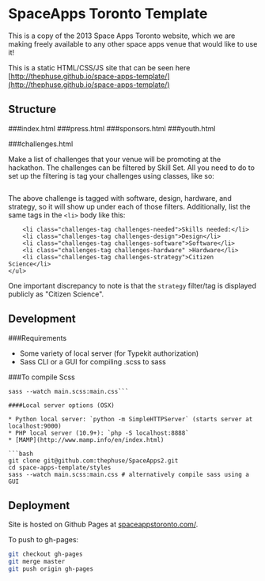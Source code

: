 SpaceApps Toronto Template
=============

This is a copy of the 2013 Space Apps Toronto website, which we are making freely available to any other space apps venue that would like to use it!

This is a static HTML/CSS/JS site that can be seen here [http://thephuse.github.io/space-apps-template/](http://thephuse.github.io/space-apps-template/)

Structure
-------------

###index.html
###press.html
###sponsors.html
###youth.html


###challenges.html

Make a list of challenges that your venue will be promoting at the hackathon. The challenges can be filtered by Skill Set. All you need to do to set up the filtering is tag your challenges using classes, like so:

``` <li class="challenges_page_list-challenge software design hardware strategy">
```

The above challenge is tagged with software, design, hardware, and strategy, so it will show up under each of those filters. Additionally, list the same tags in the `<li>` body like this:


```<ul class="challenges-tags">
	<li class="challenges-tag challenges-needed">Skills needed:</li>
	<li class="challenges-tag challenges-design">Design</li>
	<li class="challenges-tag challenges-software">Software</li>
	<li class="challenges-tag challenges-hardware" >Hardware</li>
	<li class="challenges-tag challenges-strategy">Citizen Science</li>
</ul>
```

One important discrepancy to note is that the `strategy` filter/tag is displayed publicly as "Citizen Science".

Development
-------------

###Requirements

* Some variety of local server (for Typekit authorization)
* Sass CLI or a GUI for compiling .scss to sass

###To compile Scss
```cd space-apps-template/styles
sass --watch main.scss:main.css```

####Local server options (OSX)

* Python local server: `python -m SimpleHTTPServer` (starts server at localhost:9000)
* PHP local server (10.9+): `php -S localhost:8888`
* [MAMP](http://www.mamp.info/en/index.html)

```bash
git clone git@github.com:thephuse/SpaceApps2.git
cd space-apps-template/styles
sass --watch main.scss:main.css # alternatively compile sass using a GUI
```

Deployment
------------
Site is hosted on Github Pages at [spaceappstoronto.com/](http://spaceappstoronto.com/).

To push to gh-pages:

```bash
git checkout gh-pages
git merge master
git push origin gh-pages
```
